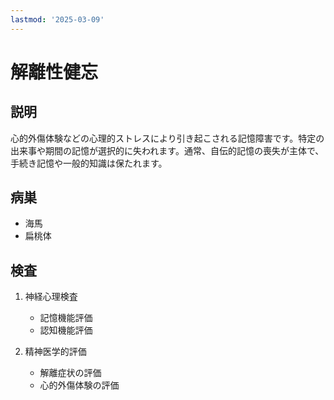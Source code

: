 ```yaml
---
lastmod: '2025-03-09'
---
```


# 解離性健忘

## 説明
心的外傷体験などの心理的ストレスにより引き起こされる記憶障害です。特定の出来事や期間の記憶が選択的に失われます。通常、自伝的記憶の喪失が主体で、手続き記憶や一般的知識は保たれます。

## 病巣

- 海馬
- 扁桃体

## 検査
1. 神経心理検査
   - 記憶機能評価
   - 認知機能評価

2. 精神医学的評価
   - 解離症状の評価
   - 心的外傷体験の評価 
